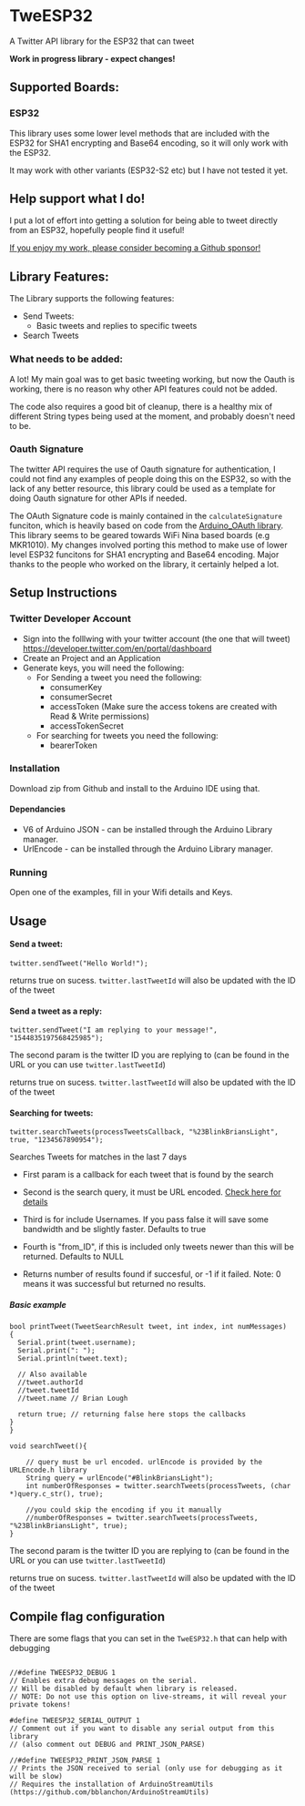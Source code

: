 # TweESP32

A Twitter API library for the ESP32 that can tweet

**Work in progress library - expect changes!**

## Supported Boards:

### ESP32

This library uses some lower level methods that are included with the ESP32 for SHA1 encrypting and Base64 encoding, so it will only work with the ESP32.

It may work with other variants (ESP32-S2 etc) but I have not tested it yet.

## Help support what I do!

I put a lot of effort into getting a solution for being able to tweet directly from an ESP32, hopefully people find it useful!

[If you enjoy my work, please consider becoming a Github sponsor!](https://github.com/sponsors/witnessmenow/)

## Library Features:

The Library supports the following features:

- Send Tweets:
  - Basic tweets and replies to specific tweets
- Search Tweets

### What needs to be added:

A lot! My main goal was to get basic tweeting working, but now the Oauth is working, there is no reason why other API features could not be added.

The code also requires a good bit of cleanup, there is a healthy mix of different String types being used at the moment, and probably doesn't need to be.

### Oauth Signature

The twitter API requires the use of Oauth signature for authentication, I could not find any examples of people doing this on the ESP32, so with the lack of any better resource, this library could be used as a template for doing Oauth signature for other APIs if needed.

The OAuth Signature code is mainly contained in the `calculateSignature` funciton, which is heavily based on code from the [Arduino_OAuth library](https://github.com/arduino-libraries/Arduino_OAuth). This library seems to be geared towards WiFi Nina based boards (e.g MKR1010). My changes involved porting this method to make use of lower level ESP32 funcitons for SHA1 encrypting and Base64 encoding. Major thanks to the people who worked on the library, it certainly helped a lot.

## Setup Instructions

### Twitter Developer Account

- Sign into the folllwing with your twitter account (the one that will tweet) https://developer.twitter.com/en/portal/dashboard
- Create an Project and an Application
- Generate keys, you will need the following:
  - For Sending a tweet you need the following:
    - consumerKey
    - consumerSecret
    - accessToken (Make sure the access tokens are created with Read & Write permissions)
    - accessTokenSecret
  - For searching for tweets you need the following:
    - bearerToken

### Installation

Download zip from Github and install to the Arduino IDE using that.

#### Dependancies

- V6 of Arduino JSON - can be installed through the Arduino Library manager.
- UrlEncode - can be installed through the Arduino Library manager.

### Running

Open one of the examples, fill in your Wifi details and Keys.

## Usage

#### Send a tweet:

```
twitter.sendTweet("Hello World!");
```

returns true on sucess. `twitter.lastTweetId` will also be updated with the ID of the tweet

#### Send a tweet as a reply:

```
twitter.sendTweet("I am replying to your message!", "1544835197568425985");
```

The second param is the twitter ID you are replying to (can be found in the URL or you can use `twitter.lastTweetId`)

returns true on sucess. `twitter.lastTweetId` will also be updated with the ID of the tweet

#### Searching for tweets:

```
twitter.searchTweets(processTweetsCallback, "%23BlinkBriansLight", true, "1234567890954");
```

Searches Tweets for matches in the last 7 days

- First param is a callback for each tweet that is found by the search
- Second is the search query, it must be URL encoded. [Check here for details](https://developer.twitter.com/en/docs/twitter-api/tweets/search/integrate/build-a-query)
- Third is for include Usernames. If you pass false it will save some bandwidth and be slightly faster. Defaults to true
- Fourth is "from_ID", if this is included only tweets newer than this will be returned. Defaults to NULL

- Returns number of results found if succesful, or -1 if it failed. Note: 0 means it was successful but returned no results.

##### Basic example

```
bool printTweet(TweetSearchResult tweet, int index, int numMessages)
{
  Serial.print(tweet.username);
  Serial.print(": ");
  Serial.println(tweet.text);

  // Also available
  //tweet.authorId
  //tweet.tweetId
  //tweet.name // Brian Lough

  return true; // returning false here stops the callbacks
}
}

void searchTweet(){

    // query must be url encoded. urlEncode is provided by the URLEncode.h library
    String query = urlEncode("#BlinkBriansLight");
    int numberOfResponses = twitter.searchTweets(processTweets, (char *)query.c_str(), true);

    //you could skip the encoding if you it manually
    //numberOfResponses = twitter.searchTweets(processTweets, "%23BlinkBriansLight", true);
}

```

The second param is the twitter ID you are replying to (can be found in the URL or you can use `twitter.lastTweetId`)

returns true on sucess. `twitter.lastTweetId` will also be updated with the ID of the tweet

## Compile flag configuration

There are some flags that you can set in the `TweESP32.h` that can help with debugging

```

//#define TWEESP32_DEBUG 1
// Enables extra debug messages on the serial.
// Will be disabled by default when library is released.
// NOTE: Do not use this option on live-streams, it will reveal your private tokens!

#define TWEESP32_SERIAL_OUTPUT 1
// Comment out if you want to disable any serial output from this library
// (also comment out DEBUG and PRINT_JSON_PARSE)

//#define TWEESP32_PRINT_JSON_PARSE 1
// Prints the JSON received to serial (only use for debugging as it will be slow)
// Requires the installation of ArduinoStreamUtils (https://github.com/bblanchon/ArduinoStreamUtils)

```
